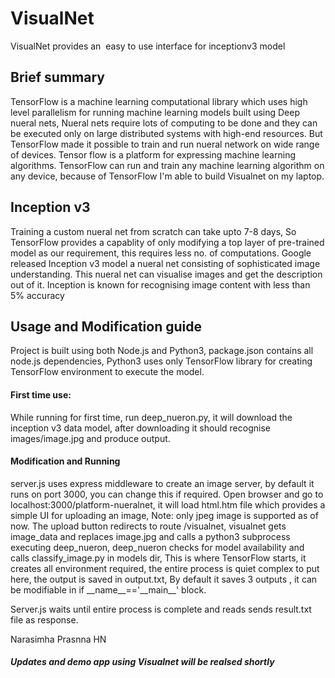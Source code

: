 <h1>VisualNet</h1>
<p>VisualNet provides an  easy to use interface for inceptionv3 model</p>
<h2>Brief summary</h2>
<p>TensorFlow is a machine learning computational library which uses high level parallelism for running machine learning models built using Deep nueral nets, Nueral nets require lots of computing to be done and they can be executed only on large distributed systems with high-end resources. But TensorFlow made it possible to train and run nueral network on wide range of devices.
Tensor flow is a platform for expressing machine learning algorithms. TensorFlow can run and train any machine learning algorithm on any device, because of TensorFlow I'm able to build Visualnet on my laptop.

<h2>Inception v3</h2>
<p>Training a custom nueral net from scratch can take upto 7-8 days, So TensorFlow provides a capablity of only modifying a top layer of pre-trained model as our requirement, this requires less no. of computations. Google released Inception v3 model a nueral net consisting of sophisticated image understanding. This nueral net can visualise images and get the description out of it. Inception is known for recognising image content with less than 5% accuracy</p>

<h2>Usage and Modification guide </h2>
<p> Project is built using both Node.js and Python3, package.json contains all node.js dependencies, Python3 uses only TensorFlow library for creating TensorFlow environment to execute the model.</p>
<h4> First time use: </h4>
<p> While running for first time, run deep_nueron.py, it will download the inception v3 data model, after downloading it should recognise images/image.jpg and produce output.</p>
<h4>Modification and Running</h4>
<p>server.js uses express middleware to create an image server, by default it runs on port 3000, you can change this if required. Open browser and go to localhost:3000/platform-nueralnet, it will load html.htm file which provides a simple UI for uploading an image, Note: only jpeg image is supported as of now. The upload button redirects to route /visualnet, visualnet gets image_data and replaces image.jpg and calls a python3 subprocess executing deep_nueron, deep_nueron checks for model availability and calls classify_image.py in models dir, This is where TensorFlow starts, it creates all environment required, the entire process is quiet complex to put here, the output is saved in output.txt, By default it saves 3 outputs , it can be modifiable in if __name__=='__main__' block.</p>
<p> Server.js waits until entire process is complete and reads sends result.txt file as response. </p>

</h3>Narasimha Prasnna HN</h3>
<h5>Updates and demo app using Visualnet will be realsed shortly</h5>
